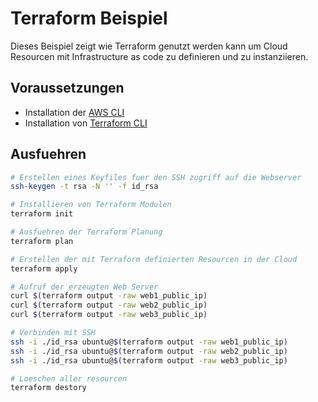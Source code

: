 # Terraform Beispiel

Dieses Beispiel zeigt wie Terraform genutzt werden kann um Cloud Resourcen mit Infrastructure as code zu definieren und zu instanziieren.

## Voraussetzungen

- Installation der [AWS CLI](https://aws.amazon.com/cli/)
- Installation von [Terraform CLI](https://developer.hashicorp.com/terraform/tutorials/aws-get-started/install-cli)

## Ausfuehren

```bash
# Erstellen eines Keyfiles fuer den SSH zugriff auf die Webserver
ssh-keygen -t rsa -N '' -f id_rsa

# Installieren von Terraform Modulen
terraform init

# Ausfuehren der Terraform Planung
terraform plan

# Erstellen der mit Terraform definierten Resourcen in der Cloud
terraform apply

# Aufruf der erzeugten Web Server
curl $(terraform output -raw web1_public_ip)
curl $(terraform output -raw web2_public_ip)
curl $(terraform output -raw web3_public_ip)

# Verbinden mit SSH
ssh -i ./id_rsa ubuntu@$(terraform output -raw web1_public_ip)
ssh -i ./id_rsa ubuntu@$(terraform output -raw web2_public_ip)
ssh -i ./id_rsa ubuntu@$(terraform output -raw web3_public_ip)

# Loeschen aller resourcen
terraform destory
```
